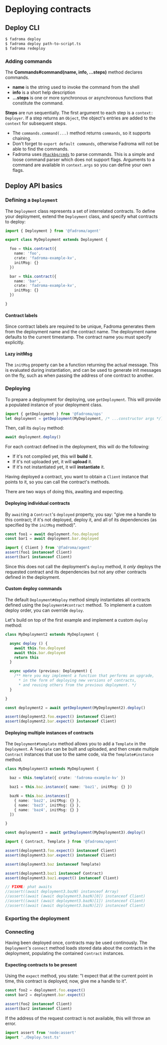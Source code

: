 # Deploying contracts

## Deploy CLI

```sh
$ fadroma deploy
$ fadroma deploy path-to-script.ts
$ fadroma redeploy
```

### Adding commands

The **Commands#command(name, info, ...steps)** method declares commands.

  * **name** is the string used to invoke the command from the shell
  * **info** is a short help description
  * **...steps** is one or more synchronous or asynchronous functions that constitute the command.

**Steps** are run sequentially. The first argument to each step is a `context: Deployer`.
If a step returns an `Object`, the object's entries are added to the `context` for subsequent
steps.

* The `commands.command(...)` method returns `commands`, so it supports chaining.
* Don't forget to `export default commands`, otherwise Fadroma will not be able to find the commands.
* Fadroma uses [`@hackbg/cmds`](https://github.com/hackbg/toolbox/blob/main/cmds/cmds.ts)
  to parse commands. This is a simple and loose command parser which does not support flags.
  Arguments to a command are available in `context.args` so you can define your own flags.

## Deploy API basics

### Defining a `Deployment`

The `Deployment` class represents a set of interrelated contracts.
To define your deployment, extend the `Deployment` class, and specify
what contracts to deploy:

```typescript
import { Deployment } from '@fadroma/agent'

export class MyDeployment extends Deployment {

  foo = this.contract({
    name: 'foo',
    crate: 'fadroma-example-kv',
    initMsg: {}
  })

  bar = this.contract({
    name: 'bar',
    crate: 'fadroma-example-kv',
    initMsg: {}
  })

}
```

#### Contract labels

Since contract labels are required to be unique, Fadroma generates them
from the deployment name and the contract name. The deployment name
defaults to the current timestamp. The contract name you must specify explicitly.

#### Lazy initMsg

The `initMsg` property can be a function returning the actual message.
This is evaluated during instantiation, and can be used to generate init messages on the fly,
such as when passing the address of one contract to another.

### Deploying

To prepare a deployment for deploying, use `getDeployment`.
This will provide a populated instance of your deployment class.

```typescript
import { getDeployment } from '@fadroma/ops'
let deployment = getDeployment(MyDeployment, /* ...constructor args */)
```

Then, call its `deploy` method:

```typescript
await deployment.deploy()
```

For each contract defined in the deployment, this will do the following:

* If it's not compiled yet, this will **build** it.
* If it's not uploaded yet, it will **upload** it.
* If it's not instantiated yet, it will **instantiate** it.

Having deployed a contract, you want to obtain a `Client` instance
that points to it, so you can call the contract's methods.

There are two ways of doing this, awaiting and expecting.

#### Deploying individual contracts

By `await`ing a `Contract`'s `deployed` property, you say:
"give me a handle to this contract; if it's not deployed,
deploy it, and all of its dependencies (as specified by the `initMsg` method)".

```typescript
const foo1 = await deployment.foo.deployed
const bar1 = await deployment.bar.deployed

import { Client } from '@fadroma/agent'
assert(foo1 instanceof Client)
assert(bar1 instanceof Client)
```

Since this does not call the deployment's `deploy` method,
it *only* deploys the requested contract and its dependencies
but not any other contracts defined in the deployment.

#### Custom deploy commands

The default `Deployment#deploy` method simply instantiates all
contracts defined using the `Deployment#contract` method. To
implement a custom deploy order, you can override `deploy`.

Let's build on top of the first example and implement
a custom `deploy` method:

```typescript
class MyDeployment2 extends MyDeployment {

  async deploy () {
    await this.foo.deployed
    await this.bar.deployed
    return this
  }

  async update (previous: Deployment) {
    /** Here you may implement a function that performs an upgrade,
      * in the form of deploying new versions of contracts,
      * and reusing others from the previous deployment. */
  }

}

const deployment2 = await getDeployment(MyDeployment2).deploy()

assert(deployment2.foo.expect() instanceof Client)
assert(deployment2.bar.expect() instanceof Client)
```

#### Deploying multiple instances of contracts

The `Deployment#template` method allows you to add a `Template`
in the `Deployment`. A `Template` can be built and uploaded,
and then create multiple `Contract` instances that use to the same code,
via the `Template#instance` method.

```typescript
class MyDeployment3 extends MyDeployment {

  baz = this.template({ crate: 'fadroma-example-kv' })

  baz1 = this.baz.instance({ name: 'baz1', initMsg: {} })

  bazN = this.baz.instances([
    { name: 'baz2', initMsg: {} },
    { name: 'baz3', initMsg: {} },
    { name: 'baz4', initMsg: {} }
  ])

}

const deployment3 = await getDeployment(MyDeployment3).deploy()

import { Contract, Template } from '@fadroma/agent'

assert(deployment3.foo.expect() instanceof Client)
assert(deployment3.bar.expect() instanceof Client)

assert(deployment3.baz instanceof Template)

assert(deployment3.baz1 instanceof Contract)
assert(deployment3.baz1.expect() instanceof Client)

// FIXME: phat awaits
//assert((await deployment3.bazN) instanceof Array)
//assert((await (await deployment3.bazN)[0]) instanceof Client)
//assert((await (await deployment3.bazN)[1]) instanceof Client)
//assert((await (await deployment3.bazN)[2]) instanceof Client)
```

### Exporting the deployment

### Connecting

Having been deployed once, contracts may be used continously.
The `Deployment`'s `connect` method loads stored data about
the contracts in the deployment, populating the contained
`Contract` instances.

#### Expecting contracts to be present

Using the `expect` method, you state: "I expect that
at the current point in time, this contract is deployed;
now, give me a handle to it".

```typescript
const foo2 = deployment.foo.expect()
const bar2 = deployment.bar.expect()

assert(foo2 instanceof Client)
assert(bar2 instanceof Client)
```

If the address of the request contract is not available,
this will throw an error.

```typescript
import assert from 'node:assert'
import './Deploy.test.ts'
```

